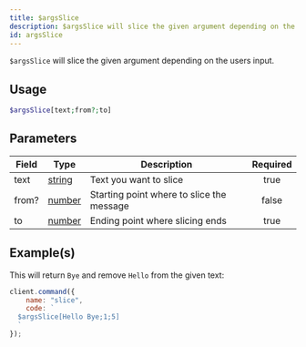 ```yaml
---
title: $argsSlice
description: $argsSlice will slice the given argument depending on the users input.
id: argsSlice
---
```


`$argsSlice` will slice the given argument depending on the users input.

## Usage

```php
$argsSlice[text;from?;to]
```

## Parameters

| Field | Type                                                                                              | Description                               | Required |
| ----- | ------------------------------------------------------------------------------------------------- | ----------------------------------------- | :------: |
| text  | [string](https://developer.mozilla.org/en-US/docs/Web/JavaScript/Reference/Global_Objects/String) | Text you want to slice                    |   true   |
| from? | [number](https://developer.mozilla.org/en-US/docs/Web/JavaScript/Reference/Global_Objects/Number) | Starting point where to slice the message |  false   |
| to    | [number](https://developer.mozilla.org/en-US/docs/Web/JavaScript/Reference/Global_Objects/Number) | Ending point where slicing ends           |   true   |

## Example(s)

This will return `Bye` and remove `Hello` from the given text:

```javascript
client.command({
    name: "slice",
    code: `
  $argsSlice[Hello Bye;1;5]
  `
});
```
